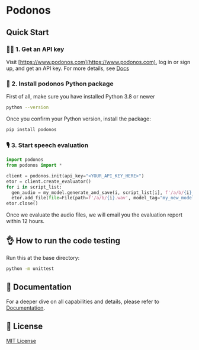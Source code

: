 # Podonos

## Quick Start

### 👨‍💻 1. Get an API key
Visit [https://www.podonos.com](https://www.podonos.com), log in or sign up, and get an API key.
For more details, see [Docs](https://www.podonos.com/docs/apikey)

### 💾 2. Install podonos Python package
First of all, make sure you have installed Python 3.8 or newer

```bash
python --version
```

Once you confirm your Python version, install the package:

```bash
pip install podonos
```

### 🎙️ 3. Start speech evaluation
```python
import podonos
from podonos import *

client = podonos.init(api_key="<YOUR_API_KEY_HERE>")
etor = client.create_evaluator()
for i in script_list:
  gen_audio = my_model.generate_and_save(i, script_list[i], f'/a/b/{i}.wav')
  etor.add_file(file=File(path=f'/a/b/{i}.wav', model_tag="my_new_model", tags=["syn1"]))
etor.close()
```
Once we evaluate the audio files, we will email you the evaluation report within 12 hours.

## 👌 How to run the code testing

Run this at the base directory:
```bash
python -m unittest
```

## 📗 Documentation

For a deeper dive on all capabilities and details, please refer to [Documentation](https://www.podonos.com/docs).

## 📑 License
[MIT License](https://github.com/podonos/pysdk/blob/main/LICENSE)